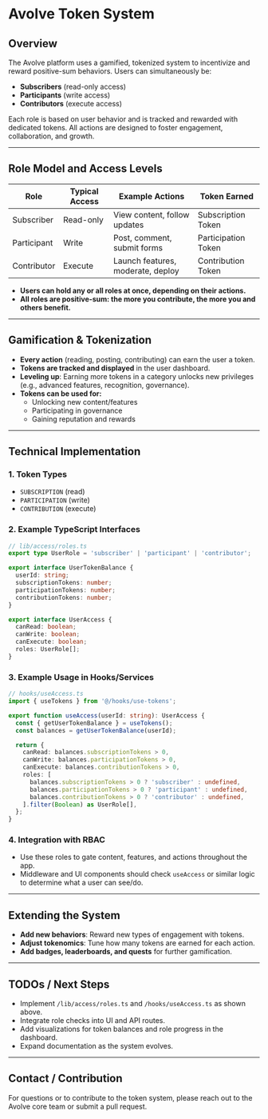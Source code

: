 # Avolve Token System

## Overview

The Avolve platform uses a gamified, tokenized system to incentivize and reward positive-sum behaviors. Users can simultaneously be:

- **Subscribers** (read-only access)
- **Participants** (write access)
- **Contributors** (execute access)

Each role is based on user behavior and is tracked and rewarded with dedicated tokens. All actions are designed to foster engagement, collaboration, and growth.

---

## Role Model and Access Levels

| Role         | Typical Access    | Example Actions              | Token Earned        |
|--------------|------------------|------------------------------|---------------------|
| Subscriber   | Read-only        | View content, follow updates | Subscription Token  |
| Participant  | Write            | Post, comment, submit forms  | Participation Token |
| Contributor  | Execute          | Launch features, moderate, deploy | Contribution Token |

- **Users can hold any or all roles at once, depending on their actions.**
- **All roles are positive-sum: the more you contribute, the more you and others benefit.**

---

## Gamification & Tokenization

- **Every action** (reading, posting, contributing) can earn the user a token.
- **Tokens are tracked and displayed** in the user dashboard.
- **Leveling up**: Earning more tokens in a category unlocks new privileges (e.g., advanced features, recognition, governance).
- **Tokens can be used for:**
  - Unlocking new content/features
  - Participating in governance
  - Gaining reputation and rewards

---

## Technical Implementation

### 1. Token Types

- `SUBSCRIPTION` (read)
- `PARTICIPATION` (write)
- `CONTRIBUTION` (execute)

### 2. Example TypeScript Interfaces

```ts
// lib/access/roles.ts
export type UserRole = 'subscriber' | 'participant' | 'contributor';

export interface UserTokenBalance {
  userId: string;
  subscriptionTokens: number;
  participationTokens: number;
  contributionTokens: number;
}

export interface UserAccess {
  canRead: boolean;
  canWrite: boolean;
  canExecute: boolean;
  roles: UserRole[];
}
```

### 3. Example Usage in Hooks/Services

```ts
// hooks/useAccess.ts
import { useTokens } from '@/hooks/use-tokens';

export function useAccess(userId: string): UserAccess {
  const { getUserTokenBalance } = useTokens();
  const balances = getUserTokenBalance(userId);

  return {
    canRead: balances.subscriptionTokens > 0,
    canWrite: balances.participationTokens > 0,
    canExecute: balances.contributionTokens > 0,
    roles: [
      balances.subscriptionTokens > 0 ? 'subscriber' : undefined,
      balances.participationTokens > 0 ? 'participant' : undefined,
      balances.contributionTokens > 0 ? 'contributor' : undefined,
    ].filter(Boolean) as UserRole[],
  };
}
```

### 4. Integration with RBAC
- Use these roles to gate content, features, and actions throughout the app.
- Middleware and UI components should check `useAccess` or similar logic to determine what a user can see/do.

---

## Extending the System

- **Add new behaviors**: Reward new types of engagement with tokens.
- **Adjust tokenomics**: Tune how many tokens are earned for each action.
- **Add badges, leaderboards, and quests** for further gamification.

---

## TODOs / Next Steps
- Implement `/lib/access/roles.ts` and `/hooks/useAccess.ts` as shown above.
- Integrate role checks into UI and API routes.
- Add visualizations for token balances and role progress in the dashboard.
- Expand documentation as the system evolves.

---

## Contact / Contribution
For questions or to contribute to the token system, please reach out to the Avolve core team or submit a pull request.
